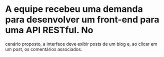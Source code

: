 # A equipe recebeu uma demanda para desenvolver um front-end para uma API RESTful. No
cenário proposto, a interface deve exibir posts de um blog e, ao clicar em um post, os
comentários associados.
